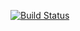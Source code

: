 [![Build Status](https://secure.travis-ci.org/neothemachine/adp-multi-monadiccp.png?branch=master)](http://travis-ci.org/neothemachine/adp-multi-monadiccp)